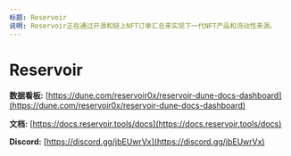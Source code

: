 ```yaml
---
标题: Reservoir
说明: Reservoir正在通过开源和链上NFT订单汇总来实现下一代NFT产品和流动性来源。
---
```


# Reservoir

**数据看板:** [https://dune.com/reservoir0x/reservoir-dune-docs-dashboard](https://dune.com/reservoir0x/reservoir-dune-docs-dashboard)

**文档:** [https://docs.reservoir.tools/docs](https://docs.reservoir.tools/docs)

**Discord:** [https://discord.gg/jbEUwrVx](https://discord.gg/jbEUwrVx)
